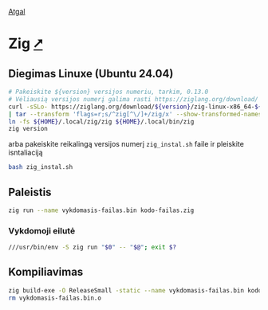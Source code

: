 [Atgal](./readme.md)

# Zig [&#x2B67;](https://ziglang.org/)

## Diegimas Linuxe (Ubuntu 24.04)

```bash
# Pakeiskite ${version} versijos numeriu, tarkim, 0.13.0
# Vėliausią versijos numerį galima rasti https://ziglang.org/download/
curl -sSLo- https://ziglang.org/download/${version}/zig-linux-x86_64-${version}.tar.xz \
| tar --transform 'flags=r;s/^zig[^\/]+/zig/x' --show-transformed-names -xJC "${HOME}/.local"
ln -fs ${HOME}/.local/zig/zig ${HOME}/.local/bin/zig
zig version
```

arba pakeiskite reikalingą versijos numerį `zig_instal.sh` faile ir pleiskite isntaliaciją

```bash
bash zig_instal.sh
```

## Paleistis

```bash
zig run --name vykdomasis-failas.bin kodo-failas.zig
```

### Vykdomoji eilutė

```bash
///usr/bin/env -S zig run "$0" -- "$@"; exit $?
```

## Kompiliavimas

```bash
zig build-exe -O ReleaseSmall -static --name vykdomasis-failas.bin kodo-failas.zig
rm vykdomasis-failas.bin.o
```
